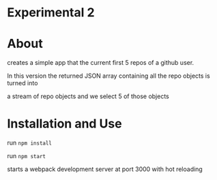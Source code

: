 # Experimental 2

# About

creates a simple app that the current first 5 repos of a github user.

In this version the returned JSON array containing all the repo objects is turned into

a stream of repo objects and we select 5 of those objects


# Installation and Use

run ```npm install```

run ```npm start```

starts a webpack development server at port 3000 with hot reloading
